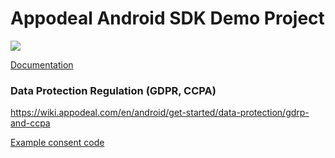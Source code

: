 # Appodeal Android SDK Demo Project

[![](https://img.shields.io/badge/SDK%20version-Stable%202.10.2-brightgreen)](https://wiki.appodeal.com/en/android/get-started)

[Documentation](https://wiki.appodeal.com/en/android/get-started)

### Data Protection Regulation (GDPR, CCPA)
https://wiki.appodeal.com/en/android/get-started/data-protection/gdrp-and-ccpa

[Example consent code](https://github.com/appodeal/appodeal-android-demo/blob/master/app/src/main/java/com/appodeal/test/SplashActivity.java)
